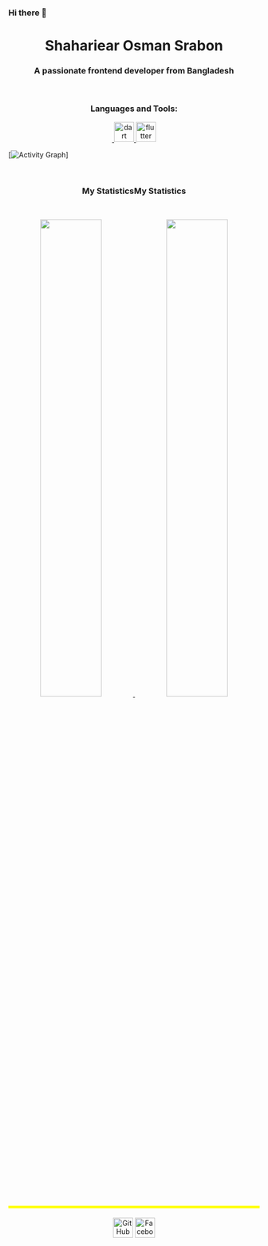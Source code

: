 ### Hi there 👋

<h1 align="center">
  <b>Shahariear Osman Srabon</b>
</h1>
<h3 align="center">A passionate frontend developer from Bangladesh</h3>
<br>
  
<h3 align="center">Languages and Tools:</h3>
<p align="center"> <a href="https://getbootstrap.com" target="_blank" rel="noreferrer"> <img    <a href="https://dart.dev" target="_blank" rel="noreferrer"> <img src="https://www.vectorlogo.zone/logos/dartlang/dartlang-icon.svg" alt="dart" width="40" height="40"/> </a> <a href="https://flutter.dev" target="_blank" rel="noreferrer"> <img src="https://www.vectorlogo.zone/logos/flutterio/flutterio-icon.svg" alt="flutter" width="40" height="40"/> </a> 
  
  
<br>
  
  
  
[![Activity Graph](https://activity-graph.herokuapp.com/graph?username=Srabon1731h&custom_title=ShahariearOsman%20Srabon's%20Contribution%20Graph&theme=gruvbox&bg_color=282828&hide_border=true&line=d1a01f&point=c58545)]
  
  
  
<br>
  
 
       
  
  </a>
  
  
  
</div>




<h3 align="center">My StatisticsMy Statistics</h3>


<br/>


<p align="center">
  
  <a href="https://github.com/Srabon1731h/">
    
    
  <img width="49.5%" src="https://github-readme-stats.vercel.app/api?username=Srabon1731h&show_icons=true&theme=gruvbox&hide_border=true" />
    <img width="49.5%" src="https://github-readme-streak-stats.herokuapp.com/?user=Srabon1731&theme=gruvbox&hide_border=true" />
  </a>
</p>




<br>



<p align="center" style="background-color:yellow; padding-top:5px;">
<p align="center" style="padding-top:5px;">
 <a href="https://github.com/Srabon1731h"><img src="https://i.ibb.co/tXhy23t/github.png" alt="GitHub" width='40px' targer="blank"></a>
 <a href="https://https://www.facebook.com/"><img src="https://i.ibb.co/sJQ1pgn/facebook.png" alt="Facebook" width='40px' targer="blank"></a>
 
